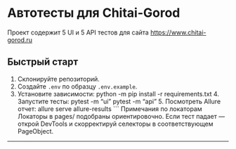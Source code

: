 # Автотесты для Chitai-Gorod

Проект содержит 5 UI и 5 API тестов для сайта https://www.chitai-gorod.ru

## Быстрый старт
1. Склонируйте репозиторий.
2. Создайте `.env` по образцу `.env.example`.
3. Установите зависимости:
python -m pip install -r requirements.txt 4. Запустите тесты: pytest -m “ui” pytest -m “api” 5. Посмотреть Allure отчет: allure serve allure-results ```
Примечания по локаторам
Локаторы в pages/ подобраны ориентировочно. Если тест падает — открой DevTools и скорректируй селекторы в соответствующем PageObject.

---


